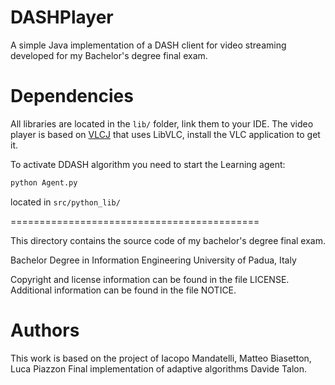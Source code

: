 # DASHPlayer
A simple Java implementation of a DASH client for video streaming developed for my Bachelor's degree final exam.

# Dependencies
All libraries are located in the ```lib/``` folder, link them to your IDE.
The video player is based on [VLCJ](https://github.com/caprica/vlcj) that uses LibVLC, install the VLC application to get it.

To activate DDASH algorithm you need to start the Learning agent:
```sh
python Agent.py
```
located in ```src/python_lib/```


===========================================

This directory contains the source code of my bachelor's degree final exam.

Bachelor Degree in Information Engineering
University of Padua, Italy

Copyright and license information can be found in the file LICENSE. 
Additional information can be found in the file NOTICE.

# Authors
This work is based on the project of Iacopo Mandatelli, Matteo Biasetton, Luca Piazzon
Final implementation of adaptive algorithms Davide Talon.
